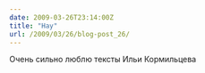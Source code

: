 ```yaml
---
date: 2009-03-26T23:14:00Z
title: "Нау"
url: /2009/03/26/blog-post_26/
---
```


Очень сильно люблю тексты Ильи Кормильцева
